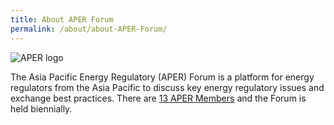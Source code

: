 ```yaml
---
title: About APER Forum
permalink: /about/about-APER-Forum/
---
```

![APER logo](/images/final-aper-logo.png)

The Asia Pacific Energy Regulatory (APER) Forum is a platform for energy regulators from the Asia Pacific to discuss key energy regulatory issues and exchange best practices. There are [13 APER Members](/about/aper-members/) and the Forum is held biennially.